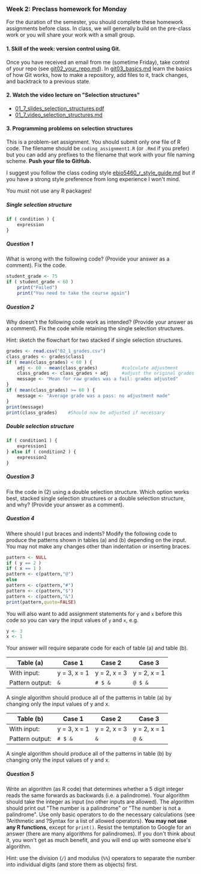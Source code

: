 ### Week 2: Preclass homework for Monday

For the duration of the semester, you should complete these homework assignments before class. In class, we will generally build on the pre-class work or you will share your work with a small group.



#### 1. **Skill of the week:** version control using Git. 

Once you have received an email from me (sometime Friday), take control of your repo (see [git02_your_repo.md](skills_tutorials/git02_your_repo.md)). In [git03_basics.md](skills_tutorials/git03_basics.md) learn the basics of how Git works, how to make a repository, add files to it, track changes, and backtrack to a previous state.



#### 2. Watch the video lecture on "Selection structures"

   * [01_7_slides_selection_structures.pdf](01_7_slides_selection_structures.pdf)
   * [01_7_video_selection_structures.md](01_7_video_selection_structures.md)



#### 3. Programming problems on selection structures

This is a problem-set assignment. You should submit only one file of R code. The filename should be `coding_assignment1.R` (or `.Rmd` if you prefer) but you can add any prefixes to the filename that work with your file naming scheme. **Push your file to GitHub.**

I suggest you follow the class coding style [ebio5460_r_style_guide.md](skills_tutorials/ebio5460_r_style_guide.md) but if you have a strong style preference from long experience I won't mind.

You must not use any R packages!



##### Single selection structure

```R
if ( condition ) {
    expression
}
```



##### Question 1

What is wrong with the following code? (Provide your answer as a comment). Fix the code.

```R
student_grade <- 75
if ( student_grade < 60 )
    print("Failed")
    print("You need to take the course again")
```



##### Question 2

Why doesn't the following code work as intended?  (Provide your answer as a comment). Fix the code while retaining the single selection structures.

Hint: sketch the flowchart for two stacked if single selection structures.

```R
grades <- read.csv("02_1_grades.csv")
class_grades <- grades$class1
if ( mean(class_grades) < 60 ) {
    adj <- 60 - mean(class_grades)         #calculate adjustment
    class_grades <- class_grades + adj     #adjust the original grades
    message <- "Mean for raw grades was a fail: grades adjusted"
}
if ( mean(class_grades) >= 60 ) {
    message <- "Average grade was a pass: no adjustment made"
}
print(message)
print(class_grades)    #Should now be adjusted if necessary
```



##### Double selection structure

```R
if ( condition1 ) {
    expression1
} else if ( condition2 ) {
    expression2
}
```



##### Question 3

Fix the code in (2)  using a double selection structure. Which option works best, stacked single selection structures or a double selection structure, and why? (Provide your answer as a comment).



##### Question 4

Where should I put braces and indents? Modify the following code to produce the patterns shown in tables (a) and (b) depending on the input. You may not make any changes other than indentation or inserting braces.

```R
pattern <- NULL
if ( y == 2 )
if ( x == 1 )
pattern <- c(pattern,"@")
else
pattern <- c(pattern,"#")
pattern <- c(pattern,"$")
pattern <- c(pattern,"&")
print(pattern,quote=FALSE)
```

You will also want to add assignment statements for `y` and `x` before this code so you can vary the input values of `y` and `x`, e.g.

```R
y <- 3
x <- 1
```

Your answer will require separate code for each of table (a) and table (b).

| Table (a)       | Case 1       | Case 2       | Case 3       |
| --------------- | ------------ | ------------ | ------------ |
| With input:     | y = 3, x = 1 | y = 2, x = 3 | y = 2, x = 1 |
| Pattern output: | `&`          | `# $ &`      | `@ $ &`      |

A single algorithm should produce all of the patterns in table (a) by changing only the input values of y and x. 


| Table (b)       | Case 1       | Case 2       | Case 3       |
| --------------- | ------------ | ------------ | ------------ |
| With input:     | y = 3, x = 1 | y = 2, x = 3 | y = 2, x = 1 |
| Pattern output: | `# $ &`      | `&`          | `@ &`        |

A single algorithm should produce all of the patterns in table (b) by changing only the input values of y and x.



##### Question 5

Write an algorithm (as R code) that determines whether a 5 digit integer reads the same forwards as backwards (i.e. a palindrome). Your algorithm should take the integer as input (no other inputs are allowed). The algorithm should print out "The number is a palindrome" or "The number is not a palindrome". Use only basic operators to do the necessary calculations (see ?Arithmetic and ?Syntax for a list of allowed operators). **You may not use any R functions**, except for `print()`. Resist the temptation to Google for an answer (there are many algorithms for palindromes). If you don't think about it, you won't get as much benefit, and you will end up with someone else's algorithm.

Hint: use the division (`/`) and modulus (`%%`) operators to separate the number into individual digits (and store them as objects) first.
